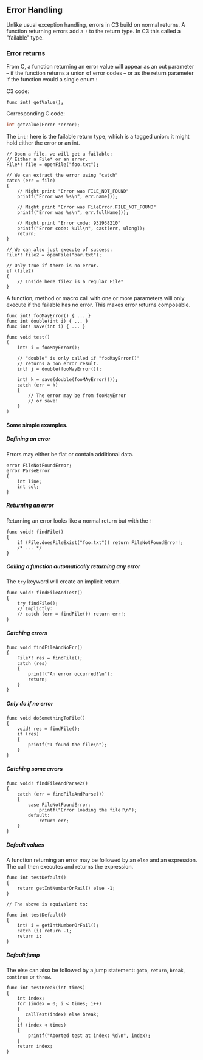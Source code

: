 ## Error Handling

Unlike usual exception handling, errors in C3 build on normal returns. A function returning errors add a `!` to the return type. In C3 this called a "failable" type.

### Error returns

From C, a function returning an error value will appear as an out parameter – if the function returns a union of error codes – or as the return parameter if the function would a single enum.:

C3 code:
```
func int! getValue();
```

Corresponding C code:
```c
int getValue(Error *error);
```

The `int!` here is the failable return type, which is a tagged union: it might hold either the error or an int.

```
// Open a file, we will get a failable:
// Either a File* or an error.
File*! file = openFile("foo.txt");

// We can extract the error using "catch"
catch (err = file)
{
    // Might print "Error was FILE_NOT_FOUND"
    printf("Error was %s\n", err.name()); 
    
    // Might print "Error was FileError.FILE_NOT_FOUND"
    printf("Error was %s\n", err.fullName()); 
    
    // Might print "Error code: 931938210"
    printf("Error code: %ull\n", cast(err, ulong)); 
    return;
}

// We can also just execute of success:
File*! file2 = openFile("bar.txt");

// Only true if there is no error.
if (file2)
{
    // Inside here file2 is a regular File*
}
```

A function, method or macro call with one or more parameters will only execute if the failable has no error. This makes error returns composable. 

```
func int! fooMayError() { ... }
func int double(int i) { ... }
func int! save(int i) { ... }

func void test()
(
    int! i = fooMayError();
    
    // "double" is only called if "fooMayError()"
    // returns a non error result.
    int! j = double(fooMayError());
    
    int! k = save(double(fooMAyError()));
    catch (err = k)
    {
        // The error may be from fooMayError
        // or save!
    }    
)
```


#### Some simple examples.

##### Defining an error

Errors may either be flat or contain additional data.

```
error FileNotFoundError;
error ParseError
{
    int line;
    int col;
}
```

##### Returning an error

Returning an error looks like a normal return but with the `!`

```
func void! findFile()
{
    if (File.doesFileExist("foo.txt")) return FileNotFoundError!;
    /* ... */
}
```

##### Calling a function automatically returning any error

The `try` keyword will create an implicit return.

```
func void! findFileAndTest()
{
    try findFile();
    // Implictly:
    // catch (err = findFile()) return err!;
}
```

##### Catching errors
```
func void findFileAndNoErr()
{
    File*! res = findFile();    
    catch (res)
    {
        printf("An error occurred!\n");
        return;
    }
}
```

##### Only do if no error

```
func void doSomethingToFile()
{
    void! res = findFile();    
    if (res)
    {
        printf("I found the file\n");
    }
}
```

##### Catching some errors

```
func void! findFileAndParse2()
{
    catch (err = findFileAndParse())
    {
        case FileNotFoundError:
            printf("Error loading the file!\n");
        default:
            return err;
    }
}
```


##### Default values

A function returning an error may be followed by an `else` and an expression. The call then executes and returns the expression.

```
func int testDefault()
{
    return getIntNumberOrFail() else -1;
}

// The above is equivalent to:

func int testDefault()
{
    int! i = getIntNumberOrFail();    
    catch (i) return -1;
    return i;
}

```

##### Default jump

The else can also be followed by a jump statement: `goto`, `return`, `break`, `continue` or `throw`.

```
func int testBreak(int times)
{
    int index;
    for (index = 0; i < times; i++)
    {
       callTest(index) else break; 
    }
    if (index < times)
    {
        printf("Aborted test at index: %d\n", index);
    }
    return index;
}
```
